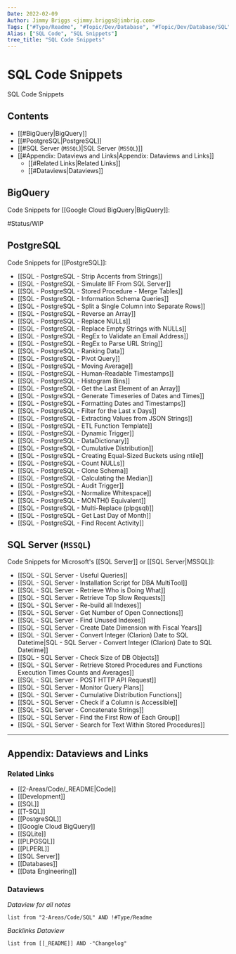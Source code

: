 ```yaml
---
Date: 2022-02-09
Author: Jimmy Briggs <jimmy.briggs@jimbrig.com>
Tags: ["#Type/Readme", "#Topic/Dev/Database", "#Topic/Dev/Database/SQL", "#Topic/Dev/Database/PostgreSQL", "#Topic/Dev/Database/MSSQL"]
Alias: ["SQL Code", "SQL Snippets"]
tree_title: "SQL Code Snippets"
---
```


<!-- generated by markdown-notes-tree -->

# SQL Code Snippets

<!-- optional markdown-notes-tree directory description starts here -->

SQL Code Snippets

<!-- optional markdown-notes-tree directory description ends here -->

## Contents

- [[#BigQuery|BigQuery]]
- [[#PostgreSQL|PostgreSQL]]
- [[#SQL Server (`MSSQL`)|SQL Server (`MSSQL`)]]
- [[#Appendix: Dataviews and Links|Appendix: Dataviews and Links]]
	- [[#Related Links|Related Links]]
	- [[#Dataviews|Dataviews]]


## BigQuery

Code Snippets for [[Google Cloud BigQuery|BigQuery]]:

#Status/WIP 

## PostgreSQL

Code Snippets for [[PostgreSQL]]:

-   [[SQL - PostgreSQL - Strip Accents from Strings]]
-   [[SQL - PostgreSQL - Simulate IIF From SQL Server]]
-   [[SQL - PostgreSQL - Stored Procedure - Merge Tables]]
-   [[SQL - PostgreSQL - Information Schema Queries]]
-   [[SQL - PostgreSQL - Split a Single Column into Separate Rows]]
-   [[SQL - PostgreSQL - Reverse an Array]]
-   [[SQL - PostgreSQL - Replace NULLs]]
-   [[SQL - PostgreSQL - Replace Empty Strings with NULLs]]
-   [[SQL - PostgreSQL - RegEx to Validate an Email Address]]
-   [[SQL - PostgreSQL - RegEx to Parse URL String]]
-   [[SQL - PostgreSQL - Ranking Data]]
-   [[SQL - PostgreSQL - Pivot Query]]
-   [[SQL - PostgreSQL - Moving Average]]
-   [[SQL - PostgreSQL - Human-Readable Timestamps]]
-   [[SQL - PostgreSQL - Histogram Bins]]
-   [[SQL - PostgreSQL - Get the Last Element of an Array]]
-   [[SQL - PostgreSQL - Generate Timeseries of Dates and Times]]
-   [[SQL - PostgreSQL - Formatting Dates and Timestamps]]
-   [[SQL - PostgreSQL - Filter for the Last x Days]]
-   [[SQL - PostgreSQL - Extracting Values from JSON Strings]]
-   [[SQL - PostgreSQL - ETL Function Template]]
-   [[SQL - PostgreSQL - Dynamic Trigger]]
-   [[SQL - PostgreSQL - DataDictionary]]
-   [[SQL - PostgreSQL - Cumulative Distribution]]
-   [[SQL - PostgreSQL - Creating Equal-Sized Buckets using ntile]]
-   [[SQL - PostgreSQL - Count NULLs]]
-   [[SQL - PostgreSQL - Clone Schema]]
-   [[SQL - PostgreSQL - Calculating the Median]]
-   [[SQL - PostgreSQL - Audit Trigger]]
-   [[SQL - PostgreSQL - Normalize Whitespace]]
-   [[SQL - PostgreSQL - MONTH() Equivalent]]
-   [[SQL - PostgreSQL - Multi-Replace (plpgsql)]]
-   [[SQL - PostgreSQL - Get Last Day of Month]]
-   [[SQL - PostgreSQL - Find Recent Activity]]

## SQL Server (`MSSQL`)

Code Snippets for Microsoft's [[SQL Server]] or [[SQL Server|MSSQL]]:

-   [[SQL - SQL Server - Useful Queries]]
-   [[SQL - SQL Server - Installation Script for DBA MultiTool]]
-   [[SQL - SQL Server - Retrieve Who is Doing What]]
-   [[SQL - SQL Server - Retrieve Top Slow Requests]]
-   [[SQL - SQL Server - Re-build all Indexes]]
-   [[SQL - SQL Server - Get Number of Open Connections]]
-   [[SQL - SQL Server - Find Unused Indexes]]
-   [[SQL - SQL Server - Create Date Dimension with Fiscal Years]]
-   [[SQL -  SQL Server - Convert Integer (Clarion) Date to SQL Datetime|SQL - SQL Server - Convert Integer (Clarion) Date to SQL Datetime]]
-   [[SQL - SQL Server - Check Size of DB Objects]]
-   [[SQL - SQL Server - Retrieve Stored Procedures and Functions Execution Times Counts and Averages]]
-   [[SQL - SQL Server - POST HTTP API Request]]
-   [[SQL - SQL Server - Monitor Query Plans]]
-   [[SQL - SQL Server - Cumulative Distribution Functions]]
-   [[SQL - SQL Server - Check if a Column is Accessible]]
-   [[SQL - SQL Server - Concatenate Strings]]
-   [[SQL - SQL Server - Find the First Row of Each Group]]
-   [[SQL - SQL Server - Search for Text Within Stored Procedures]]


***

## Appendix: Dataviews and Links

### Related Links

- [[2-Areas/Code/_README|Code]]
- [[Development]]
- [[SQL]]
- [[T-SQL]]
- [[PostgreSQL]]
- [[Google Cloud BigQuery]]
- [[SQLite]]
- [[PLPGSQL]]
- [[PLPERL]]
- [[SQL Server]]
- [[Databases]]
- [[Data Engineering]]

### Dataviews

*Dataview for all notes*

```dataview
list from "2-Areas/Code/SQL" AND !#Type/Readme
```

*Backlinks Dataview*

```dataview
list from [[_README]] AND -"Changelog"
```
